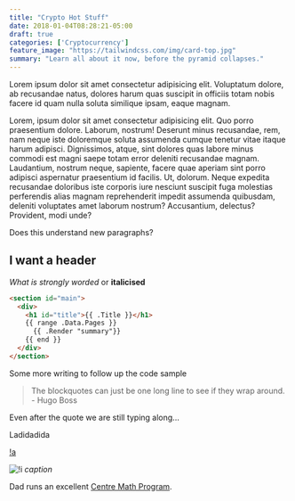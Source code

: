 ```yaml
---
title: "Crypto Hot Stuff"
date: 2018-01-04T08:28:21-05:00
draft: true
categories: ['Cryptocurrency']
feature_image: "https://tailwindcss.com/img/card-top.jpg"
summary: "Learn all about it now, before the pyramid collapses."
---
```


Lorem ipsum dolor sit amet consectetur adipisicing elit. Voluptatum dolore, ab recusandae natus, dolores harum quas suscipit in officiis totam nobis facere id quam nulla soluta similique ipsam, eaque magnam.

Lorem, ipsum dolor sit amet consectetur adipisicing elit. Quo porro praesentium dolore. Laborum, nostrum! Deserunt minus recusandae, rem, nam neque iste doloremque soluta assumenda cumque tenetur vitae itaque harum adipisci.
Dignissimos, atque, sint dolores quas labore minus commodi est magni saepe totam error deleniti recusandae magnam. Laudantium, nostrum neque, sapiente, facere quae aperiam sint porro adipisci aspernatur praesentium id facilis.
Ut, dolorum. Neque expedita recusandae doloribus iste corporis iure nesciunt suscipit fuga molestias perferendis alias magnam reprehenderit impedit assumenda quibusdam, deleniti voluptates amet laborum nostrum? Accusantium, delectus? Provident, modi unde?

Does this understand new paragraphs?

## I want a header

_What is strongly worded_ or __italicised__

```html
<section id="main">
  <div>
    <h1 id="title">{{ .Title }}</h1>
    {{ range .Data.Pages }}
      {{ .Render "summary"}}
    {{ end }}
  </div>
</section>
```

Some more writing to follow up the code sample

> The blockquotes can just be one long line to see if they wrap around. - Hugo Boss

Even after the quote we are still typing along...

Ladidadida

[!a](https://www.example.com)

![!i](http://localhost:1313/images/data-hero.jpg)
*caption*

Dad runs an excellent [Centre Math Program](https://centre.edu).

